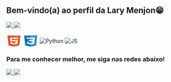 ## Bem-vindo(a) ao perfil da Lary Menjon😁

 <div>
   <a href="https://github.com/larymenjon" target="_blank">
       <img height="180em" src="https://github-readme-stats.vercel.app/api?username=larymenjon&show_icons=true&theme=tokyonight&include_all_commits=true&count_private=true"/>
       <img height="180em" src="https://github-readme-stats.vercel.app/api/top-langs/?username=larymenjon&layout=compact&langs_count=6&theme=tokyonight"/>
   </a>
</div>
    
<div style="display: inline-block"><br>
   <img align="center" alt="HTML" height="30" width="40" src="https://raw.githubusercontent.com/devicons/devicon/master/icons/html5/html5-original.svg">
   <img align="center" alt="CSS" height="30" width="40" src="https://raw.githubusercontent.com/devicons/devicon/master/icons/css3/css3-original.svg">
   <img align="center" alt="Python" height="30" width="40" src="https://cdn.jsdelivr.net/gh/devicons/devicon@latest/icons/python/python-original.svg">
   <img align="center" alt="JS" height="30" width="40" src="https://cdn.jsdelivr.net/gh/devicons/devicon@latest/icons/javascript/javascript-original.svg">
 
 

   

</div>
 
<br>
 
### Para me conhecer melhor, me siga nas redes abaixo!
 
<div> 
   <a href="https://www.instagram.com/larymenjon?igsh=MTRmZTh1Y29laWR0cQ%3D%3D&utm_source=qr" target="_blank">
       <img src="https://img.shields.io/badge/-Instagram-%23E4405F?style=for-the-badge&logo=instagram&logoColor=white" target="_blank">
   </a>
   <a href="https://www.linkedin.com/in/laryssa-aguiar-menjon-33b590b5?utm_source=share&utm_campaign=share_via&utm_content=profile&utm_medium=ios_app" target="_blank">
       <img src="https://img.shields.io/badge/-LinkedIn-%230077B5?style=for-the-badge&logo=linkedin&logoColor=white" target="_blank">
   </a>
</div>

